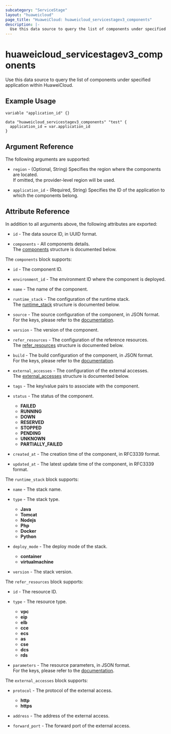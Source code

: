 ```yaml
---
subcategory: "ServiceStage"
layout: "huaweicloud"
page_title: "HuaweiCloud: huaweicloud_servicestagev3_components"
description: |-
  Use this data source to query the list of components under specified application within HuaweiCloud.
---
```


# huaweicloud_servicestagev3_components

Use this data source to query the list of components under specified application within HuaweiCloud.

## Example Usage

```hcl
variable "application_id" {}

data "huaweicloud_servicestagev3_components" "test" {
  application_id = var.application_id
}
```

## Argument Reference

The following arguments are supported:

* `region` - (Optional, String) Specifies the region where the components are located.  
  If omitted, the provider-level region will be used.

* `application_id` - (Required, String) Specifies the ID of the application to which the components belong.

## Attribute Reference

In addition to all arguments above, the following attributes are exported:

* `id` - The data source ID, in UUID format.

* `components` - All components details.  
  The [components](#servicestage_v3_components) structure is documented below.

<a name="servicestage_v3_components"></a>
The `components` block supports:

* `id` - The component ID.

* `environment_id` - The environment ID where the component is deployed.

* `name` - The name of the component.

* `runtime_stack` - The configuration of the runtime stack.  
  The [runtime_stack](#servicestage_v3_components_runtime_stack) structure is documented below.

* `source` - The source configuration of the component, in JSON format.  
  For the keys, please refer to the [documentation](https://support.huaweicloud.com/intl/en-us/api-servicestage/servicestage_06_0077.html#servicestage_06_0077__en-us_topic_0220056058_ref28944532).

* `version` - The version of the component.

* `refer_resources` - The configuration of the reference resources.  
  The [refer_resources](#servicestage_v3_components_refer_resources) structure is documented below.

* `build` - The build configuration of the component, in JSON format.  
  For the keys, please refer to the [documentation](https://support.huaweicloud.com/intl/en-us/api-servicestage/servicestage_06_0076.html#servicestage_06_0076__en-us_topic_0220056060_table7559740).

* `external_accesses` - The configuration of the external accesses.  
  The [external_accesses](#servicestage_v3_components_external_accesses) structure is documented below.

* `tags` - The key/value pairs to associate with the component.

* `status` - The status of the component.
  + **FAILED**
  + **RUNNING**
  + **DOWN**
  + **RESERVED**
  + **STOPPED**
  + **PENDING**
  + **UNKNOWN**
  + **PARTIALLY_FAILED**

* `created_at` - The creation time of the component, in RFC3339 format.

* `updated_at` - The latest update time of the component, in RFC3339 format.

<a name="servicestage_v3_components_runtime_stack"></a>
The `runtime_stack` block supports:

* `name` - The stack name.

* `type` - The stack type.
  + **Java**
  + **Tomcat**
  + **Nodejs**
  + **Php**
  + **Docker**
  + **Python**

* `deploy_mode` - The deploy mode of the stack.
  + **container**
  + **virtualmachine**

* `version` - The stack version.

<a name="servicestage_v3_components_refer_resources"></a>
The `refer_resources` block supports:

* `id` - The resource ID.

* `type` - The resource type.
  + **vpc**
  + **eip**
  + **elb**
  + **cce**
  + **ecs**
  + **as**
  + **cse**
  + **dcs**
  + **rds**

* `parameters` - The resource parameters, in JSON format.  
  For the keys, please refer to the [documentation](https://support.huaweicloud.com/intl/en-us/api-servicestage/servicestage_06_0076.html#servicestage_06_0076__table838321632514).

<a name="servicestage_v3_components_external_accesses"></a>
The `external_accesses` block supports:

* `protocol` - The protocol of the external access.
  + **http**
  + **https**

* `address` - The address of the external access.

* `forward_port` - The forward port of the external access.

